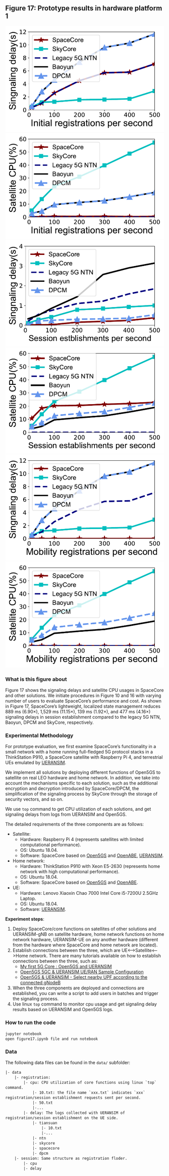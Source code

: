 ## Figure 17: Prototype results in hardware platform 1

<div align=center><img src="./figure17a-1.pdf" width=""></div>
<div align=center><img src="./figure17a-2.pdf" width=""></div>
<div align=center><img src="./figure17b-1.pdf" width=""></div>
<div align=center><img src="./figure17b-2.pdf" width=""></div>
<div align=center><img src="./figure17c-1.pdf" width=""></div>
<div align=center><img src="./figure17c-2.pdf" width=""></div>

### What is this figure about

Figure 17 shows the signaling delays and satellite CPU usages in SpaceCore and other solutions. We initiate procedures in Figure 10 and 16 with varying number of users to evaluate SpaceCore’s performance and cost. 
As shown in Figure 17, SpaceCore’s lightweight, localized state management reduces 889 ms (6.90×), 1,529 ms (11.15×), 139 ms (1.92×), and 477 ms (4.16×) signaling delays in session establishment compared to the legacy 5G NTN, Baoyun, DPCM and SkyCore, respectively.


### Experimental Methodology
	
For prototype evaluation, we first examine SpaceCore’s functionality in a small network with a home running full-fledged 5G protocol stacks in a ThinkStation P910, a SpaceCore satellite with Raspberry Pi 4, and terrestrial UEs emulated by [UERANSIM](https://github.com/aligungr/UERANSIM). 

We implement all solutions by deploying different functions of Open5GS to satellite on real LEO hardware and home network. In addition, we take into account the mechanisms specific to each solution, such as the additional encryption and decryption introduced by SpaceCore/DPCM, the simplification of the signaling process by SkyCore through the storage of security vectors, and so on.

We use `top` command to get CPU utilization of each solutions, and get signaling delays from logs from UERANSIM and Open5GS.

The detailed requirements of the three components are as follows:

+ Satellite:
	+ 	Hardware: Raspberry Pi 4 (represents satellites with limited computational performance).
	+  OS: Ubuntu 18.04.
	+  Software: SpaceCore based on [Open5GS](https://open5gs.org) and [OpenABE](https://github.com/zeutro/openabe), [UERANSIM](https://github.com/aligungr/UERANSIM).
+ Home network:
	+ Hardware:  ThinkStation P910 with Xeon E5-2630 (represents home network with high computational performance).
	+ OS: Ubuntu 18.04.
	+ Software: SpaceCore based on [Open5GS](https://open5gs.org) and [OpenABE](https://github.com/zeutro/openabe).
+ UE:
	+ Hardware: Lenovo Xiaoxin Chao 7000 Intel Core i5-7200U 2.5GHz Laptop.
	+ OS: Ubuntu 18.04.
	+ Software: [UERANSIM](https://github.com/aligungr/UERANSIM).

**Experiment steps**:

1. Deploy SpaceCore/core functions on satellites of other solutions and UERANSIM-gNB on satellite hardware, home network functions on home network hardware, UERANSIM-UE on any another hardware (different from the hardware where SpaceCore and home network are located).
2. Establish connections between the three, which are UE<-->Satellite<-->Home network. There are many tutorials available on how to establish connections between the three, such as:
	+ [My first 5G Core : Open5GS and UERANSIM](https://nickvsnetworking.com/my-first-5g-core-open5gs-and-ueransim/)
	+ [Open5GS 5GC & UERANSIM UE/RAN Sample Configuration](https://github.com/s5uishida/open5gs_5gc_ueransim_sample_config)
	+ [Open5GS & UERANSIM - Select nearby UPF according to the connected gNodeB](https://github.com/s5uishida/open5gs_5gc_ueransim_nearby_upf_sample_config)
3. When the three components are deployed and connections are established, you can write a script to add users in batches and trigger the signaling process.
4. Use linux `top` command to monitor cpu usage and get signaling delay results based on UERANSIM and Open5GS logs.


### How to run the code
```
jupyter notebook
open figure17.ipynb file and run notebook
```

### Data
The following data files can be found in the `data/` subfolder:

	|- data
		|- registration: 
			|- cpu: CPU utilization of core functions using linux `top` command.
				|- 10.txt: the file name `xxx.txt` indicates `xxx` registration/session establishment requests sent per second.
				|- 50.txt
				|-...
			|- delay: The logs collected with UERANSIM of registration/session establishment on the UE side.
				|- tiansuan
					|- 10.txt
					|-...
				|- ntn
				|- skycore
				|- spacecore
				|- dpcm
		|- session: Same structure as registration floder.
			|- cpu
			|- delay

